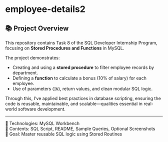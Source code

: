 # employee-details2
## 📚 Project Overview

This repository contains Task 8 of the SQL Developer Internship Program, focusing on **Stored Procedures and Functions** in MySQL.

The project demonstrates:
- Creating and using a **stored procedure** to filter employee records by department.
- Defining a **function** to calculate a bonus (10% of salary) for each employee.
- Use of parameters (`IN`), return values, and clean modular SQL logic.

Through this, I’ve applied best practices in database scripting, ensuring the code is reusable, maintainable, and scalable—qualities essential in real-world software development.

---

🔧 Technologies: MySQL Workbench  
📁 Contents: SQL Script, README, Sample Queries, Optional Screenshots  
🎯 Goal: Master reusable SQL logic using Stored Routines  

